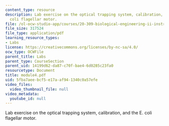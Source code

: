 ```yaml
---
content_type: resource
description: Lab exercise on the optical trapping system, calibration, and the E.
  coli flagellar motor.
file: /ol-ocw-studio-app/courses/20-309-biological-engineering-ii-instrumentation-and-measurement-fall-2006/5fba7aeebcf5e17aaf941340c0a57efe_module4.pdf
file_size: 317524
file_type: application/pdf
learning_resource_types:
- Labs
license: https://creativecommons.org/licenses/by-nc-sa/4.0/
ocw_type: OCWFile
parent_title: Labs
parent_type: CourseSection
parent_uid: 14199d62-da87-c70f-bae4-6d0285c23fa0
resourcetype: Document
title: module4.pdf
uid: 5fba7aee-bcf5-e17a-af94-1340c0a57efe
video_files:
  video_thumbnail_file: null
video_metadata:
  youtube_id: null
---
```

Lab exercise on the optical trapping system, calibration, and the E. coli flagellar motor.